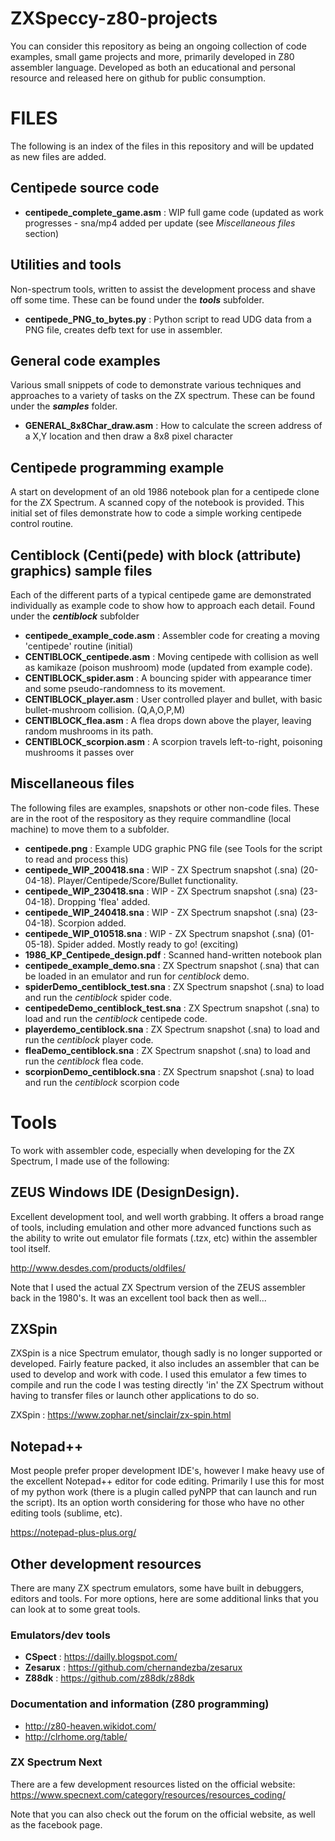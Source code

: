 # ZXSpeccy-z80-projects
You can consider this repository as being an ongoing collection of code examples, small game projects and more, primarily developed in Z80 assembler language.  Developed as both an educational and personal resource and released here on github for public consumption.

# FILES
The following is an index of the files in this repository and will be updated as new files are added.
## Centipede source code
- **centipede_complete_game.asm** : WIP full game code (updated as work progresses - sna/mp4 added per update (see _Miscellaneous files_ section)
## Utilities and tools
Non-spectrum tools, written to assist the development process and shave off some time.  These can be found under the **_tools_** subfolder.
- **centipede_PNG_to_bytes.py** : Python script to read UDG data from a PNG file, creates defb text for use in assembler.
## General code examples
Various small snippets of code to demonstrate various techniques and approaches to a variety of tasks on the ZX spectrum.  These can be found under the **_samples_** folder.
- **GENERAL_8x8Char_draw.asm** : How to calculate the screen address of a X,Y location and then draw a 8x8 pixel character
## Centipede programming example
A start on development of an old 1986 notebook plan for a centipede clone for the ZX Spectrum.  A scanned copy of the notebook is provided.  This initial set of files demonstrate how to code a simple working centipede control routine.
## Centiblock (Centi(pede) with block (attribute) graphics) sample files
Each of the different parts of a typical centipede game are demonstrated individually as example code to show how to approach each detail. Found under the **_centiblock_** subfolder
- **centipede_example_code.asm** : Assembler code for creating a moving 'centipede' routine (initial)
- **CENTIBLOCK_centipede.asm** : Moving centipede with collision as well as kamikaze (poison mushroom) mode (updated from example code).
- **CENTIBLOCK_spider.asm** : A bouncing spider with appearance timer and some pseudo-randomness to its movement.
- **CENTIBLOCK_player.asm** : User controlled player and bullet, with basic bullet-mushroom collision. (Q,A,O,P,M)
- **CENTIBLOCK_flea.asm** : A flea drops down above the player, leaving random mushrooms in its path.
- **CENTIBLOCK_scorpion.asm** : A scorpion travels left-to-right, poisoning mushrooms it passes over
## Miscellaneous files
The following files are examples, snapshots or other non-code files.  These are in the root of the respository as they require commandline (local machine) to move them to a subfolder.
- **centipede.png** : Example UDG graphic PNG file (see Tools for the script to read and process this)
- **centipede_WIP_200418.sna** : WIP - ZX Spectrum snapshot (.sna) (20-04-18). Player/Centipede/Score/Bullet functionality.
- **centipede_WIP_230418.sna** : WIP - ZX Spectrum snapshot (.sna) (23-04-18). Dropping 'flea' added.
- **centipede_WIP_240418.sna** : WIP - ZX Spectrum snapshot (.sna) (23-04-18). Scorpion added.
- **centipede_WIP_010518.sna** : WIP - ZX Spectrum snapshot (.sna) (01-05-18). Spider added. Mostly ready to go! (exciting)
- **1986_KP_Centipede_design.pdf** : Scanned hand-written notebook plan
- **centipede_example_demo.sna** : ZX Spectrum snapshot (.sna) that can be loaded in an emulator and run for _centiblock_ demo.
- **spiderDemo_centiblock_test.sna** : ZX Spectrum snapshot (.sna) to load and run the _centiblock_ spider code.
- **centipedeDemo_centiblock_test.sna** : ZX Spectrum snapshot (.sna) to load and run the _centiblock_ centipede code.
- **playerdemo_centiblock.sna** : ZX Spectrum snapshot (.sna) to load and run the _centiblock_ player code.
- **fleaDemo_centiblock.sna** : ZX Spectrum snapshot (.sna) to load and run the _centiblock_ flea code.
- **scorpionDemo_centiblock.sna** : ZX Spectrum snapshot (.sna) to load and run the _centiblock_ scorpion code
# Tools
To work with assembler code, especially when developing for the ZX Spectrum, I made use of the following:
## ZEUS Windows IDE (DesignDesign).
Excellent development tool, and well worth grabbing.  It offers a broad range of tools, including emulation and other more advanced functions such as the ability to write out emulator file formats (.tzx, etc) within the assembler tool itself.

http://www.desdes.com/products/oldfiles/

Note that I used the actual ZX Spectrum version of the ZEUS assembler back in the 1980's.  It was an excellent tool back then as well...
## ZXSpin
ZXSpin is a nice Spectrum emulator, though sadly is no longer supported or developed.  Fairly feature packed, it also includes an assembler that can be used to develop and work with code.  I used this emulator a few times to compile and run the code I was testing directly 'in' the ZX Spectrum without having to transfer files or launch other applications to do so.

ZXSpin : https://www.zophar.net/sinclair/zx-spin.html

## Notepad++
Most people prefer proper development IDE's, however I make heavy use of the excellent Notepad++ editor for code editing.  Primarily I use this for most of my python work (there is a plugin called pyNPP that can launch and run the script).  Its an option worth considering for those who have no other editing tools (sublime, etc).

https://notepad-plus-plus.org/

## Other development resources
There are many ZX spectrum emulators, some have built in debuggers, editors and tools.  For more options, here are some additional links that you can look at to some great tools.
### Emulators/dev tools
- **CSpect** : https://dailly.blogspot.com/
- **Zesarux** : https://github.com/chernandezba/zesarux
- **Z88dk** : https://github.com/z88dk/z88dk

### Documentation and information (Z80 programming)
- http://z80-heaven.wikidot.com/
- http://clrhome.org/table/

### ZX Spectrum Next 
There are a few development resources listed on the official website:
https://www.specnext.com/category/resources/resources_coding/

Note that you can also check out the forum on the official website, as well as the facebook page.

